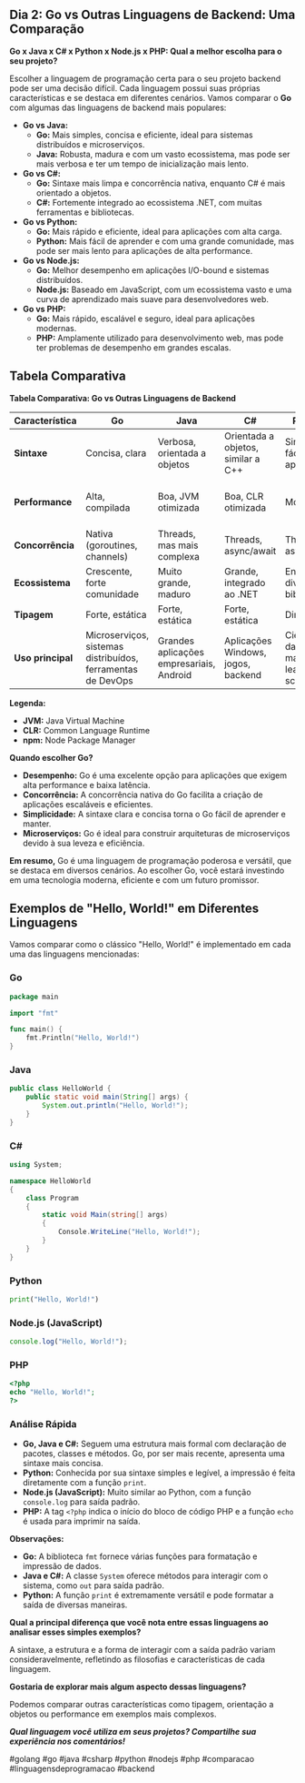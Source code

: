 ## Dia 2: Go vs Outras Linguagens de Backend: Uma Comparação

**Go x Java x C# x Python x Node.js x PHP: Qual a melhor escolha para o seu projeto?**

Escolher a linguagem de programação certa para o seu projeto backend pode ser uma decisão difícil. Cada linguagem possui suas próprias características e se destaca em diferentes cenários. Vamos comparar o **Go** com algumas das linguagens de backend mais populares:

* **Go vs Java:**
    * **Go:** Mais simples, concisa e eficiente, ideal para sistemas distribuídos e microserviços.
    * **Java:** Robusta, madura e com um vasto ecossistema, mas pode ser mais verbosa e ter um tempo de inicialização mais lento.
* **Go vs C#:**
    * **Go:** Sintaxe mais limpa e concorrência nativa, enquanto C# é mais orientado a objetos.
    * **C#:** Fortemente integrado ao ecossistema .NET, com muitas ferramentas e bibliotecas.
* **Go vs Python:**
    * **Go:** Mais rápido e eficiente, ideal para aplicações com alta carga.
    * **Python:** Mais fácil de aprender e com uma grande comunidade, mas pode ser mais lento para aplicações de alta performance.
* **Go vs Node.js:**
    * **Go:** Melhor desempenho em aplicações I/O-bound e sistemas distribuídos.
    * **Node.js:** Baseado em JavaScript, com um ecossistema vasto e uma curva de aprendizado mais suave para desenvolvedores web.
* **Go vs PHP:**
    * **Go:** Mais rápido, escalável e seguro, ideal para aplicações modernas.
    * **PHP:** Amplamente utilizado para desenvolvimento web, mas pode ter problemas de desempenho em grandes escalas.

## Tabela Comparativa 

**Tabela Comparativa: Go vs Outras Linguagens de Backend**

| Característica | Go | Java | C# | Python | Node.js | PHP |
|---|---|---|---|---|---|---|
| **Sintaxe** | Concisa, clara | Verbosa, orientada a objetos | Orientada a objetos, similar a C++ | Simples, fácil de aprender | Similar a JavaScript | Simples, mas pode ser inconsistente |
| **Performance** | Alta, compilada | Boa, JVM otimizada | Boa, CLR otimizada | Moderada | Depende do uso, pode ser lenta em I/O intensivos | Moderada, pode ser lenta em grandes aplicações |
| **Concorrência** | Nativa (goroutines, channels) | Threads, mas mais complexa | Threads, async/await | Threads, asyncio | Assíncrono por natureza | Não tão forte quanto outras opções |
| **Ecossistema** | Crescente, forte comunidade | Muito grande, maduro | Grande, integrado ao .NET | Enorme, diversas bibliotecas | Enorme, npm | Grande, mas pode ser fragmentado |
| **Tipagem** | Forte, estática | Forte, estática | Forte, estática | Dinâmica | Dinâmica | Fraca |
| **Uso principal** | Microserviços, sistemas distribuídos, ferramentas de DevOps | Grandes aplicações empresariais, Android | Aplicações Windows, jogos, backend | Ciência de dados, machine learning, scripting | Desenvolvimento web, front-end e back-end | Desenvolvimento web |

**Legenda:**

* **JVM:** Java Virtual Machine
* **CLR:** Common Language Runtime
* **npm:** Node Package Manager

**Quando escolher Go?**

* **Desempenho:** Go é uma excelente opção para aplicações que exigem alta performance e baixa latência.
* **Concorrência:** A concorrência nativa do Go facilita a criação de aplicações escaláveis e eficientes.
* **Simplicidade:** A sintaxe clara e concisa torna o Go fácil de aprender e manter.
* **Microserviços:** Go é ideal para construir arquiteturas de microserviços devido à sua leveza e eficiência.

**Em resumo,** Go é uma linguagem de programação poderosa e versátil, que se destaca em diversos cenários. Ao escolher Go, você estará investindo em uma tecnologia moderna, eficiente e com um futuro promissor.

## Exemplos de "Hello, World!" em Diferentes Linguagens

Vamos comparar como o clássico "Hello, World!" é implementado em cada uma das linguagens mencionadas:

### Go
```go
package main

import "fmt"

func main() {
    fmt.Println("Hello, World!")
}
```

### Java
```java
public class HelloWorld {
    public static void main(String[] args) {
        System.out.println("Hello, World!");
    }
}
```

### C#
```csharp
using System;

namespace HelloWorld
{
    class Program
    {
        static void Main(string[] args)
        {
            Console.WriteLine("Hello, World!");
        }
    }
}
```

### Python
```python
print("Hello, World!")
```

### Node.js (JavaScript)
```javascript
console.log("Hello, World!");
```

### PHP
```php
<?php
echo "Hello, World!";
?>
```

### Análise Rápida

* **Go, Java e C#:** Seguem uma estrutura mais formal com declaração de pacotes, classes e métodos. Go, por ser mais recente, apresenta uma sintaxe mais concisa.
* **Python:** Conhecida por sua sintaxe simples e legível, a impressão é feita diretamente com a função `print`.
* **Node.js (JavaScript):** Muito similar ao Python, com a função `console.log` para saída padrão.
* **PHP:** A tag `<?php` indica o início do bloco de código PHP e a função `echo` é usada para imprimir na saída.

**Observações:**

* **Go:** A biblioteca `fmt` fornece várias funções para formatação e impressão de dados.
* **Java e C#:** A classe `System` oferece métodos para interagir com o sistema, como `out` para saída padrão.
* **Python:** A função `print` é extremamente versátil e pode formatar a saída de diversas maneiras.

**Qual a principal diferença que você nota entre essas linguagens ao analisar esses simples exemplos?** 

A sintaxe, a estrutura e a forma de interagir com a saída padrão variam consideravelmente, refletindo as filosofias e características de cada linguagem.

**Gostaria de explorar mais algum aspecto dessas linguagens?** 

Podemos comparar outras características como tipagem, orientação a objetos ou performance em exemplos mais complexos.

***Qual linguagem você utiliza em seus projetos? Compartilhe sua experiência nos comentários!***

#golang #go #java #csharp #python #nodejs #php #comparacao #linguagensdeprogramacao #backend